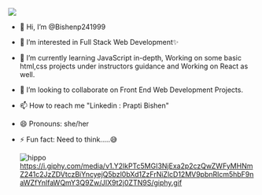 
  ![](https://komarev.com/ghpvc/?username=Bishenp24199&color=blueviolet&style=plastic&abbreviated=true)
  
- 👋 Hi, I’m @Bishenp241999
- 👀 I’m interested in Full Stack Web Development✨
- 🌱 I’m currently learning JavaScript in-depth, Working on some basic html,css projects under instructors guidance and Working on React as well.
- 💞️ I’m looking to collaborate on Front End Web Development Projects.
- 📫 How to reach me "Linkedin : Prapti Bishen"
- 😄 Pronouns: she/her
- ⚡ Fun fact: Need to think.....😅

  ![hippo](https://media3.giphy.com/media/aUovxH8Vf9qDu/giphy.gif)
  https://i.giphy.com/media/v1.Y2lkPTc5MGI3NjExa2p2czQwZWFyMHNmZ241c2JzZDVtczBiYncyejQ5bzl0bXd1ZzFrNiZlcD12MV9pbnRlcm5hbF9naWZfYnlfaWQmY3Q9Zw/JIX9t2j0ZTN9S/giphy.gif
  








<!---
Bishenp241999/Bishenp241999 is a ✨ special ✨ repository because its `README.md` (this file) appears on your GitHub profile.
You can click the Preview link to take a look at your changes.
--->
